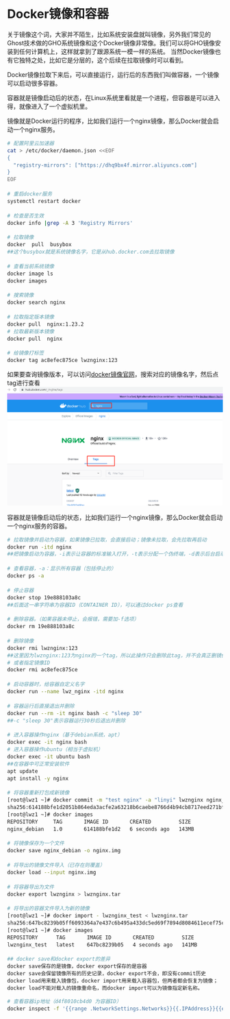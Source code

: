 # Docker镜像和容器
关于镜像这个词，大家并不陌生，比如系统安装盘就叫镜像，另外我们常见的Ghost技术做的GHO系统镜像和这个Docker镜像非常像。我们可以将GHO镜像安装到任何计算机上，这样就拿到了跟源系统一模一样的系统。
当然Docker镜像也有它独特之处，比如它是分层的，这个后续在拉取镜像时可以看到。

Docker镜像拉取下来后，可以直接运行，运行后的东西我们叫做容器，一个镜像可以启动很多容器。

容器就是镜像启动后的状态，在Linux系统里看就是一个进程，但容器是可以进入得，就像进入了一个虚拟机里。


镜像就是Docker运行的程序，比如我们运行一个nginx镜像，那么Docker就会启动一个nginx服务。
```bash
# 配置阿里云加速器
cat > /etc/docker/daemon.json <<EOF
{
  "registry-mirrors": ["https://dhq9bx4f.mirror.aliyuncs.com"]
}
EOF

# 重启docker服务
systemctl restart docker

# 检查是否生效
docker info |grep -A 3 'Registry Mirrors'

# 拉取镜像
docker  pull  busybox
##这个busybox就是系统镜像名字，它是从hub.docker.com去拉取镜像

# 查看当前系统镜像
docker image ls
docker images

# 搜索镜像
docker search nginx

# 拉取指定版本镜像
docker pull  nginx:1.23.2
# 拉取最新版本镜像
docker pull  nginx

# 给镜像打标签
docker tag ac8efec875ce lwznginx:123
```
如果要查询镜像版本，可以访问[docker镜像官网](https://hub.docker.com/)，搜索对应的镜像名字，然后点tag进行查看  
![](./5.png)  


容器就是镜像启动后的状态，比如我们运行一个nginx镜像，那么Docker就会启动一个nginx服务的容器。
```bash
# 拉取镜像并启动为容器，如果镜像已拉取，会直接启动；镜像未拉取，会先拉取再启动
docker run -itd nginx
##把镜像启动为容器，-i表示让容器的标准输入打开，-t表示分配一个伪终端，-d表示后台启动，要把-i -t -d 放到镜像名字前面

# 查看容器，-a：显示所有容器（包括停止的）
docker ps -a

# 停止容器
docker stop 19e888103a8c
##后面这一串字符串为容器ID（CONTAINER ID），可以通过docker ps查看

# 删除容器。（如果容器未停止，会报错，需要加-f选项）
docker rm 19e888103a8c

# 删除镜像
docker rmi lwznginx:123
##这里因为lwznginx:123为nginx的一个tag，所以此操作只会删除此tag，并不会真正删镜像，如果该镜像没有tag，则直接删除镜像
# 或者指定镜像ID
docker rmi ac8efec875ce

# 启动容器时，给容器自定义名字
docker run --name lwz_nginx -itd nginx

# 容器运行后直接退出并删除
docker run --rm -it nginx bash -c "sleep 30"
##-c "sleep 30"表示容器运行30秒后退出并删除

# 进入容器操作nginx（基于debian系统，apt）
docker exec -it nginx bash
# 进入容器操作ubuntu（相当于虚拟机）
docker exec -it ubuntu bash
##在容器中可正常安装软件
apt update
apt install -y nginx

# 将容器重新打包成新镜像
[root@lwz1 ~]# docker commit -m "test nginx" -a "linyi" lwznginx nginx_debian:1.0
sha256:614188bfe1d2051b864eda3acfe2a63218b6caebe8766d4b94cb8717eed271bf
[root@lwz1 ~]# docker images
REPOSITORY     TAG       IMAGE ID       CREATED         SIZE
nginx_debian   1.0       614188bfe1d2   6 seconds ago   143MB

# 将镜像保存为一个文件
docker save nginx_debian -o nginx.img

# 将导出的镜像文件导入（已存在则覆盖）
docker load --input nginx.img

# 将容器导出为文件
docker export lwznginx > lwznginx.tar

# 将导出的容器文件导入为新的镜像
[root@lwz1 ~]# docker import - lwznginx_test < lwznginx.tar
sha256:647bc8239b05ff6093364a7e437c6b495a433dc5ed69f7894d8084611ecef75c
[root@lwz1 ~]# docker images
REPOSITORY      TAG       IMAGE ID       CREATED         SIZE
lwznginx_test   latest    647bc8239b05   4 seconds ago   141MB

## docker save和docker export的差异
docker save保存的是镜像，docker export保存的是容器
docker save会保留镜像所有的历史记录，docker export不会，即没有commit历史
docker load用来载入镜像包，docker import用来载入容器包，但两者都会恢复为镜像；
docker load不能对载入的镜像重命名，而docker import可以为镜像指定新名称。
```
```bash
# 查看容器ip地址（d4f8010cb4d0 为容器ID）
docker inspect -f '{{range .NetworkSettings.Networks}}{{.IPAddress}}{{end}}' d4f8010cb4d0
```